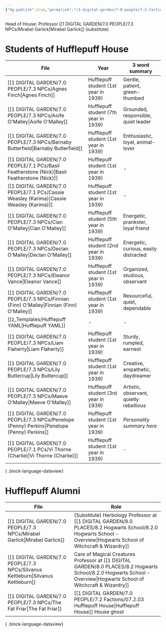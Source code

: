 ```yaml
---
{"dg-publish":true,"permalink":"/1-digital-garden/7-0-people/7-2-factions/07-2-03-hufflepuff-house/"}
---
```


Head of House: Professor [[1 DIGITAL GARDEN/7.0 PEOPLE/7.3 NPCs/Mirabel Garlick\|Mirabel Garlick]] (substitute)

# Students of Hufflepuff House

| File                                                                                            | Year                                  | 3 word summary                          |
| ----------------------------------------------------------------------------------------------- | ------------------------------------- | --------------------------------------- |
| [[1 DIGITAL GARDEN/7.0 PEOPLE/7.3 NPCs/Agnes Finch\|Agnes Finch]]                            | Hufflepuff student (1st year in 1939) | Gentle, patient, green-thumbed          |
| [[1 DIGITAL GARDEN/7.0 PEOPLE/7.3 NPCs/Aoife O'Malley\|Aoife O'Malley]]                      | Hufflepuff student (7th year in 1939) | Grounded, responsible, quiet leader     |
| [[1 DIGITAL GARDEN/7.0 PEOPLE/7.3 NPCs/Barnaby Butterfield\|Barnaby Butterfield]]            | Hufflepuff student (1st year in 1939) | Enthusiastic, loyal, animal-lover       |
| [[1 DIGITAL GARDEN/7.0 PEOPLE/7.1 PCs/Basil Featherstone (Nick)\|Basil Featherstone (Nick)]] | Hufflepuff student (1st year in 1939) | \-                                      |
| [[1 DIGITAL GARDEN/7.0 PEOPLE/7.1 PCs/Cassie Weasley (Karima)\|Cassie Weasley (Karima)]]     | Hufflepuff student (1st year in 1939) | \-                                      |
| [[1 DIGITAL GARDEN/7.0 PEOPLE/7.3 NPCs/Cian O'Malley\|Cian O'Malley]]                        | Hufflepuff student (5th year in 1939) | Energetic, prankster, loyal friend      |
| [[1 DIGITAL GARDEN/7.0 PEOPLE/7.3 NPCs/Declan O'Malley\|Declan O'Malley]]                    | Hufflepuff student (2nd year in 1939) | Energetic, curious, easily distracted   |
| [[1 DIGITAL GARDEN/7.0 PEOPLE/7.3 NPCs/Eleanor Vance\|Eleanor Vance]]                        | Hufflepuff student (1st year in 1939) | Organized, studious, observant          |
| [[1 DIGITAL GARDEN/7.0 PEOPLE/7.3 NPCs/Finnian (Finn) O'Malley\|Finnian (Finn) O'Malley]]    | Hufflepuff student (1st year in 1939) | Resourceful, quiet, dependable          |
| [[z_Templates/Hufflepuff YAML\|Hufflepuff YAML]]                                             | \-                                    | \-                                      |
| [[1 DIGITAL GARDEN/7.0 PEOPLE/7.3 NPCs/Liam Flaherty\|Liam Flaherty]]                        | Hufflepuff student (1st year in 1939) | Sturdy, rumpled, earnest                |
| [[1 DIGITAL GARDEN/7.0 PEOPLE/7.3 NPCs/Lily Buttercup\|Lily Buttercup]]                      | Hufflepuff student (1st year in 1939) | Creative, empathetic, daydreamer        |
| [[1 DIGITAL GARDEN/7.0 PEOPLE/7.3 NPCs/Maeve O'Malley\|Maeve O'Malley]]                      | Hufflepuff student (3rd year in 1939) | Artistic, observant, quietly rebellious |
| [[1 DIGITAL GARDEN/7.0 PEOPLE/7.3 NPCs/Penelope (Penny) Perkins\|Penelope (Penny) Perkins]]  | Hufflepuff student (1st year in 1939) | *Personality summary here*              |
| [[1 DIGITAL GARDEN/7.0 PEOPLE/7.1 PCs/Vi Thorne (Charlie)\|Vi Thorne (Charlie)]]             | Hufflepuff student (1st year in 1939) | \-                                      |

{ .block-language-dataview}

# Hufflepuff Alumni
| File                                                                                 | Role                                                                                                                  |
| ------------------------------------------------------------------------------------ | --------------------------------------------------------------------------------------------------------------------- |
| [[1 DIGITAL GARDEN/7.0 PEOPLE/7.3 NPCs/Mirabel Garlick\|Mirabel Garlick]]         | (Substitute) Herbology Professor at [[1 DIGITAL GARDEN/8.0 PLACES/8.2 Hogwarts School/8.2.0 Hogwarts School - Overview\|Hogwarts School of Witchcraft & Wizardry]]    |
| [[1 DIGITAL GARDEN/7.0 PEOPLE/7.3 NPCs/Silvanus Kettleburn\|Silvanus Kettleburn]] | Care of Magical Creatures Professor at [[1 DIGITAL GARDEN/8.0 PLACES/8.2 Hogwarts School/8.2.0 Hogwarts School - Overview\|Hogwarts School of Witchcraft & Wizardry]] |
| [[1 DIGITAL GARDEN/7.0 PEOPLE/7.3 NPCs/The Fat Friar\|The Fat Friar]]             | [[1 DIGITAL GARDEN/7.0 PEOPLE/7.2 Factions/07.2.03 Hufflepuff House\|Hufflepuff House]] House ghost                                                            |

{ .block-language-dataview}

